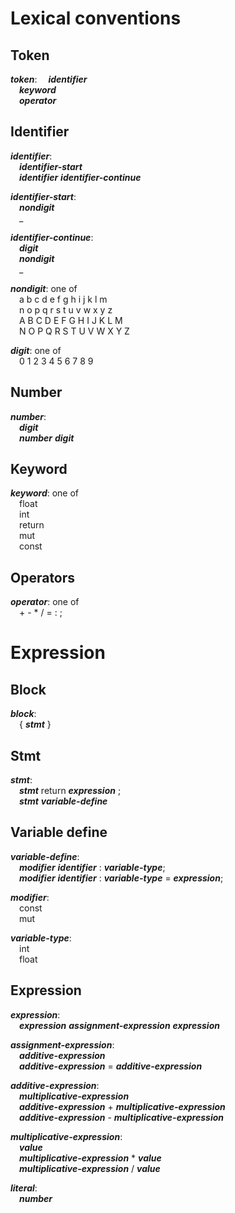 # Lexical conventions
## Token
<b>*token*</b>:
&emsp;<b>*identifier*</b><br>
&emsp;<b>*keyword*</b><br>
&emsp;<b>*operator*</b><br>

## Identifier
<b>*identifier*</b>:<br>
&emsp;<b>*identifier-start*</b><br>
&emsp;<b>*identifier*</b> <b>*identifier-continue*</b>

<b>*identifier-start*</b>:<br>
&emsp;<b>*nondigit*</b><br>
&emsp;_<br>

<b>*identifier-continue*</b>:<br>
&emsp;<b>*digit*</b><br>
&emsp;<b>*nondigit*</b><br>
&emsp;_<br>

<b>*nondigit*</b>: one of<br>
&emsp;a b c d e f g h i j k l m<br>
&emsp;n o p q r s t u v w x y z<br>
&emsp;A B C D E F G H I J K L M<br>
&emsp;N O P Q R S T U V W X Y Z<br>

<b>*digit*</b>: one of<br>
&emsp;0 1 2 3 4 5 6 7 8 9<br>

## Number
<b>*number*</b>:<br>
&emsp;<b>*digit*</b><br>
&emsp;<b>*number*</b> <b>*digit*</b><br>

## Keyword
<b>*keyword*</b>: one of<br>
&emsp;float<br>
&emsp;int<br>
&emsp;return<br>
&emsp;mut<br>
&emsp;const<br>

## Operators
<b>*operator*</b>: one of<br>
&emsp;+ - * / = : ;<br>

# Expression
## Block
<b>*block*</b>:<br>
&emsp;{ <b>*stmt*</b> }

## Stmt
<b>*stmt*</b>:<br>
&emsp;<b>*stmt*</b> return <b>*expression*</b> ;<br>
&emsp;<b>*stmt*</b> <b>*variable-define*</b><br>

## Variable define
<b>*variable-define*</b>:<br>
&emsp;<b>*modifier*</b> <b>*identifier*</b> : <b>*variable-type*</b>;<br>
&emsp;<b>*modifier*</b> <b>*identifier*</b> : <b>*variable-type*</b> = <b>*expression*</b>;<br>

<b>*modifier*</b>:<br>
&emsp;const<br>
&emsp;mut<br>

<b>*variable-type*</b>:<br>
&emsp;int<br>
&emsp;float<br>

## Expression
<b>*expression*</b>:<br>
&emsp;<b>*expression*</b> <b>*assignment-expression*</b> <b>*expression*</b><br>

<b>*assignment-expression*</b>:<br>
&emsp;<b>*additive-expression*</b><br>
&emsp;<b>*additive-expression*</b> = <b>*additive-expression*</b><br>

<b>*additive-expression*</b>:<br>
&emsp;<b>*multiplicative-expression*</b><br>
&emsp;<b>*additive-expression*</b> + <b>*multiplicative-expression*</b><br>
&emsp;<b>*additive-expression*</b> - <b>*multiplicative-expression*</b><br>

<b>*multiplicative-expression*</b>:<br>
&emsp;<b>*value*</b><br>
&emsp;<b>*multiplicative-expression*</b> * <b>*value*</b><br>
&emsp;<b>*multiplicative-expression*</b> / <b>*value*</b><br>

<b>*literal*</b>:<br>
&emsp;<b>*number*</b><br>